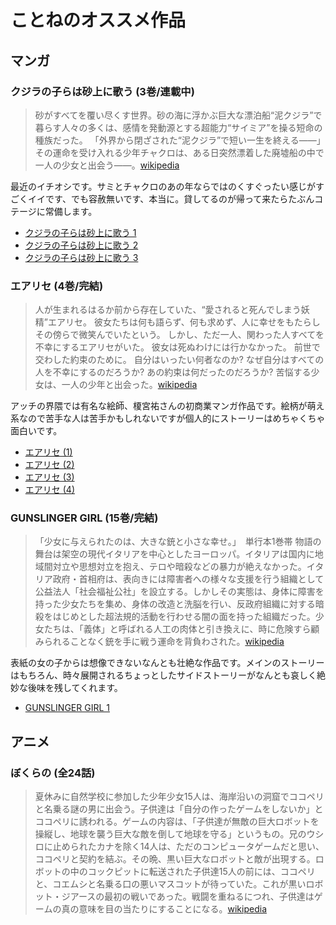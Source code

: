 # ことねのオススメ作品
## マンガ
### クジラの子らは砂上に歌う (3巻/連載中)
> 砂がすべてを覆い尽くす世界。砂の海に浮かぶ巨大な漂泊船“泥クジラ”で暮らす人々の多くは、感情を発動源とする超能力“サイミア”を操る短命の種族だった。
「外界から閉ざされた“泥クジラ”で短い一生を終える——」
その運命を受け入れる少年チャクロは、ある日突然漂着した廃墟船の中で一人の少女と出会う——。[wikipedia](http://ja.wikipedia.org/wiki/クジラの子らは砂上に歌う)

最近のイチオシです。サミとチャクロのあの年ならではのくすぐったい感じがすごくイイです、でも容赦無いです、本当に。貸してるのが帰って来たらたぶんコテージに常備します。
- [クジラの子らは砂上に歌う 1](http://www.amazon.co.jp/クジラの子らは砂上に歌う-1-ボニータコミックス-梅田-阿比/dp/4253261019)
- [クジラの子らは砂上に歌う 2](http://www.amazon.co.jp/クジラの子らは砂上に歌う-2-ボニータコミックス-梅田-阿比/dp/4253261027)
- [クジラの子らは砂上に歌う 3](http://www.amazon.co.jp/クジラの子らは砂上に歌う-3-ボニータコミックス-梅田-阿比/dp/4253261035)

### エアリセ (4巻/完結)
> 人が生まれるはるか前から存在していた、“愛されると死んでしまう妖精”エアリセ。 彼女たちは何も語らず、何も求めず、人に幸せをもたらしその傍らで微笑んでいたという。 しかし、ただ一人、関わった人すべてを不幸にするエアリセがいた。 彼女は死ぬわけには行かなかった。 前世で交わした約束のために。 自分はいったい何者なのか? なぜ自分はすべての人を不幸にするのだろうか? あの約束は何だったのだろうか? 苦悩する少女は、一人の少年と出会った。[wikipedia](http://ja.wikipedia.org/wiki/エアリセ)

アッチの界隈では有名な絵師、榎宮祐さんの初商業マンガ作品です。絵柄が萌え系なので苦手な人は苦手かもしれないですが個人的にストーリーはめちゃくちゃ面白いです。

- [エアリセ (1)](http://www.amazon.co.jp/エアリセ-1-DENGEKI-COMICS-C147-1/dp/4840234949)
- [エアリセ (2)](http://www.amazon.co.jp/エアリセ-2-電撃コミックス-榎宮-祐/dp/4840237476)
- [エアリセ (3)](http://www.amazon.co.jp/エアリセ-3-電撃コミックス-榎宮-祐/dp/4840240078)
- [エアリセ (4)](http://www.amazon.co.jp/エアリセ-4-電撃コミックス-榎宮-祐/dp/4048670751)

### GUNSLINGER GIRL (15巻/完結)
>「少女に与えられたのは、大きな銃と小さな幸せ。」　単行本1巻帯
物語の舞台は架空の現代イタリアを中心としたヨーロッパ。イタリアは国内に地域間対立や思想対立を抱え、テロや暗殺などの暴力が絶えなかった。イタリア政府・首相府は、表向きには障害者への様々な支援を行う組織として公益法人「社会福祉公社」を設立する。しかしその実態は、身体に障害を持った少女たちを集め、身体の改造と洗脳を行い、反政府組織に対する暗殺をはじめとした超法規的活動を行わせる闇の面を持った組織だった。少女たちは、「義体」と呼ばれる人工の肉体と引き換えに、時に危険すら顧みられることなく銃を手に戦う運命を背負わされた。[wikipedia](http://ja.wikipedia.org/wiki/GUNSLINGER_GIRL)

表紙の女の子からは想像できないなんとも壮絶な作品です。メインのストーリーはもちろん、時々展開されるちょっとしたサイドストーリーがなんとも哀しく絶妙な後味を残してくれます。

- [GUNSLINGER GIRL 1](http://www.amazon.co.jp/GUNSLINGER-GIRL-1-電撃コミックス-相田/dp/4840222371)

## アニメ
### ぼくらの (全24話)
> 夏休みに自然学校に参加した少年少女15人は、海岸沿いの洞窟でココペリと名乗る謎の男に出会う。子供達は「自分の作ったゲームをしないか」とココペリに誘われる。ゲームの内容は、「子供達が無敵の巨大ロボットを操縦し、地球を襲う巨大な敵を倒して地球を守る」というもの。兄のウシロに止められたカナを除く14人は、ただのコンピュータゲームだと思い、ココペリと契約を結ぶ。その晩、黒い巨大なロボットと敵が出現する。ロボットの中のコックピットに転送された子供達15人の前には、ココペリと、コエムシと名乗る口の悪いマスコットが待っていた。これが黒いロボット・ジアースの最初の戦いであった。戦闘を重ねるにつれ、子供達はゲームの真の意味を目の当たりにすることになる。[wikipedia](http://ja.wikipedia.org/wiki/ぼくらの)
